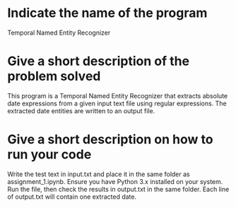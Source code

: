 # Indicate the name of the program
Temporal Named Entity Recognizer
# Give a short description of the problem solved
This program is a Temporal Named Entity Recognizer that extracts absolute date expressions from a given input text file using regular expressions. The extracted date entities are written to an output file.
# Give a short description on how to run your code
Write the test text in input.txt and place it in the same folder as assignment_1.ipynb.
Ensure you have Python 3.x installed on your system.
Run the file, then check the results in output.txt in the same folder.
Each line of output.txt will contain one extracted date.
